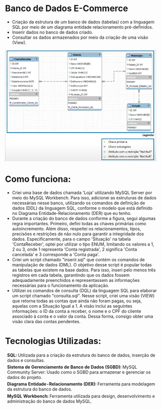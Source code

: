 # Banco de Dados E-Commerce

- Criação da estrutura de um banco de dados (tabelas) com a linguagem SQL por meio de um diagrama entidade relacionamento pré-definidos.
- Inserir dados no banco de dados criado.
- Consultar os dados armazenados por meio da criação de uma visão (View).

<div>
  <img src="Banco de Dados/DER.png" width="500px">
</div>

# Como funciona:
<div>
  <ul>
    <li>Criei uma base de dados chamada 'Loja' utilizando MySQL Server por meio do MySQL Workbench. Para isso, adicionei as estruturas de dados necessárias nesse banco, utilizando os comandos de definição de dados (DDL) da linguagem SQL, conforme o modelo que está definido no Diagrama Entidade-Relacionamento (DER) que eu tenho.
    <li>Durante a criação do banco de dados conforme a figura, segui algumas regra importantes. Primeiro, defini todas as chaves primárias como autoincremento. Além disso, respeitei os relacionamentos, tipos, precisões e restrições de não nulo para garantir a integridade dos dados. Especificamente, para o campo 'Situação' na tabela 'ContaReceber', optei por utilizar o tipo ENUM, limitando os valores a 1, 2 ou 3, onde 1 representa 'Conta registrada', 2 significa 'Conta cancelada' e 3 corresponde a 'Conta paga'.
    <li>Criei um script chamado "inserir.sql" que contém os comandos de manipulação de dados (DML). O objetivo desse script é popular todas as tabelas que existem na base dados. Para isso, inseri pelo menos três registros em cada tabela, garantindo que os dados fossem adequadamente preenchidos e representassem as informações necessárias para o funcionamento da aplicação.
    <li>Utilizei os comandos de consulta (DQL) da linguagem SQL para elaborar um script chamado "consulta.sql". Nesse script, criei uma visão (VIEW) que retorna todas as contas que ainda não foram pagas, ou seja, aquelas com a Situação Igual a 1. A visão inclui as seguintes informações: o ID da conta a receber, o nome e o CPF do cliente associado à conta e o valor da conta. Dessa forma, consigo obter uma visão clara das contas pendentes.
    </li>
  </ul>
</div>
  
# Tecnologias Utilizadas:
<table>
  <thead>
    <td> <b>SQL:</b> Utilizada para a criação da estrutura do banco de dados, inserção de dados e consultas.</td>
  </thead>
  <tbody>
    <thead>
      <td> <b>Sistema de Gerenciamento de Banco de Dados (SGBD):</b> MySQL Community Server: Usado como o SGBD para armazenar e gerenciar os dados do projeto.</td>
    </thead>
    <thead>
      <td> <b>Diagrama Entidade-Relacionamento (DER):</b> Ferramenta para modelagem da estrutura do banco de dados.</td>
    </thead>
    <thead>
      <td> <b>MySQL Workbench:</b> Ferramenta utilizada para design, desenvolvimento e administração do banco de dados MySQL.</td>
    </thead>
  </tbody>
</table>
